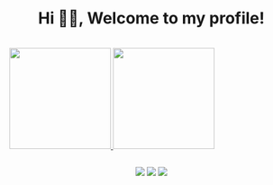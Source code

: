 <h1 align="center">Hi 👋🏽, Welcome to my profile!</h1>
<br>

 <div>
  <a href="https://github.com/LuisHengs">
  <img height="180em" src="https://github-readme-stats.vercel.app/api?username=LuisHengs&show_icons=true&theme=onedark&include_all_commits=true&count_private=true"/>
  <img height="180em" src="https://github-readme-stats.vercel.app/api/top-langs/?username=LuisHengs&layout=compact&langs_count=7&theme=onedark"/>
</div>
  
##
  
  <div align="center">
    <a href="https://www.instagram.com/luis13hgs/" target="_blank"><img src="https://img.shields.io/badge/-Instagram-%23E4405F?style=for-the-badge&logo=instagram&logoColor=white" target="_blank"></a>
  <a href = "mailto:luis.hengs@gmail.com"><img src="https://img.shields.io/badge/Gmail-D14836?style=for-the-badge&logo=gmail&logoColor=white" target="_blank"></a>
  <a href="#" target="_blank"><img src="https://img.shields.io/badge/-LinkedIn-%230077B5?style=for-the-badge&logo=linkedin&logoColor=white" target="_blank"></a>
  </div>






